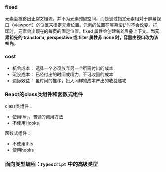 ### fixed

元素会被移出正常文档流，并不为元素预留空间，而是通过指定元素相对于屏幕视口（viewport）的位置来指定元素位置。元素的位置在屏幕滚动时不会改变。打印时，元素会出现在的每页的固定位置。fixed 属性会创建新的层叠上下文。**当元素祖先的 transform, perspective 或 filter 属性非 none 时，容器由视口改为该祖先**。

### cost

* 机会成本： 选择一个必须放弃另一个所需付出的成本
* 沉没成本： 已经付出的时间或精力，不可收回的成本
* 边际效益： 虽时间的推移，投入同样的成本产出的收益递减

### React的class类组件和函数式组件

class类组件：

* 使用this，普通的调用方法
* 不使用Hooks

函数式组件：

* 不使用this
* 使用hooks


### 面向类型编程：`Typescript` 中的高级类型
